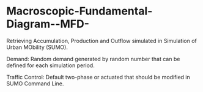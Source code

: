 # Macroscopic-Fundamental-Diagram--MFD-
Retrieving Accumulation, Production and Outflow simulated in Simulation of Urban MObility (SUMO).

Demand: Random demand generated by random number that can be defined for each simulation period.

Traffic Control: Default two-phase or actuated that should be modified in SUMO Command Line.
